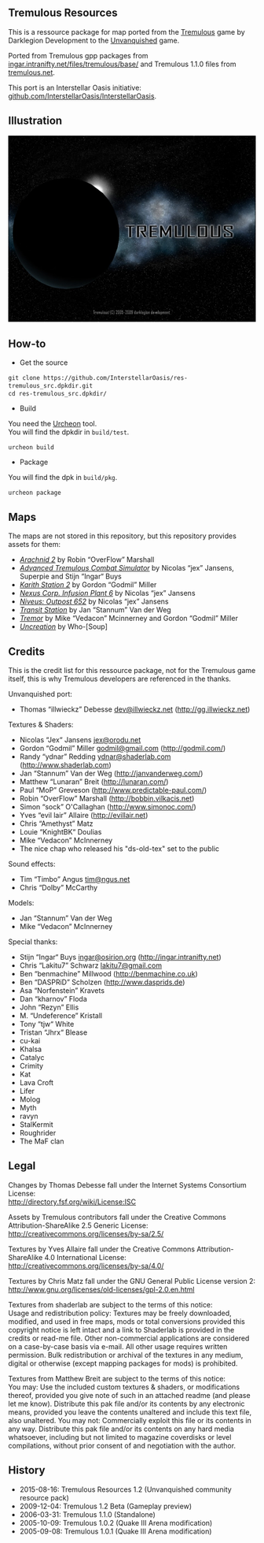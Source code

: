 Tremulous Resources
-------------------

This is a ressource package for map ported from the [Tremulous](https://tremulous.net) game by Darklegion Development to the [Unvanquished](https://unvanquished.net) game.

Ported from Tremulous gpp packages from [ingar.intranifty.net/files/tremulous/base/](http://ingar.intranifty.net/files/tremulous/base/) and Tremulous 1.1.0 files from [tremulous.net](https://tremulous.net).

This port is an Interstellar Oasis initiative: [github.com/InterstellarOasis/InterstellarOasis](https://github.com/InterstellarOasis/InterstellarOasis).


Illustration
------------

![Illustration](meta/tremulous/tremulous_web.jpg)


How-to
------

* Get the source

```
git clone https://github.com/InterstellarOasis/res-tremulous_src.dpkdir.git
cd res-tremulous_src.dpkdir/
```

* Build

You need the [Urcheon](https://github.com/DaemonEngine/Urcheon) tool.  
You will find the dpkdir in `build/test`.

```
urcheon build
```

* Package

You will find the dpk in `build/pkg`.

```
urcheon package
```


Maps
----

The maps are not stored in this repository, but this repository provides assets for them:

* _[Arachnid 2](https://github.com/InterstellarOasis/map-arachnid2_src.dpkdir)_ by Robin “OverFlow” Marshall
* _[Advanced Tremulous Combat Simulator](https://github.com/InterstellarOasis/map-atcshd_src.dpkdir)_ by Nicolas “jex” Jansens, Superpie and Stijn “Ingar“ Buys
* _[Karith Station 2](https://github.com/InterstellarOasis/map-karith_src.dpkdir)_ by Gordon “Godmil” Miller
* _[Nexus Corp. Infusion Plant 6](https://github.com/InterstellarOasis/map-nexus_src.dpkdir)_ by Nicolas “jex” Jansens
* _[Niveus: Outpost 652](https://github.com/InterstellarOasis/map-niveus_src.dpkdir)_ by Nicolas “jex” Jansens
* _[Transit Station](https://github.com/InterstellarOasis/map-transit_src.dpkdir)_ by Jan “Stannum” Van der Weg
* _[Tremor](https://github.com/InterstellarOasis/map-termor_src.dpkdir)_ by Mike “Vedacon” Mcinnerney and Gordon “Godmil” Miller
* _[Uncreation](https://github.com/InterstellarOasis/map-uncreation_src.dpkdir)_ by Who-[Soup]


Credits
-------

This is the credit list for this ressource package, not for the Tremulous game itself, this is why Tremulous developers are referenced in the thanks.

Unvanquished port:

* Thomas “illwieckz” Debesse <dev@illwieckz.net> (http://gg.illwieckz.net)

Textures & Shaders:

* Nicolas “Jex“ Jansens <jex@orodu.net>
* Gordon “Godmil” Miller <godmil@gmail.com> (http://godmil.com/)
* Randy “ydnar” Redding <ydnar@shaderlab.com> (http://www.shaderlab.com)
* Jan “Stannum” Van der Weg (http://janvanderweg.com/)
* Matthew “Lunaran” Breit (http://lunaran.com/)
* Paul “MoP” Greveson (http://www.predictable-paul.com/)
* Robin “OverFlow” Marshall (http://bobbin.vilkacis.net)
* Simon “sock” O'Callaghan (http://www.simonoc.com/)
* Yves “evil lair” Allaire (http://evillair.net)
* Chris “Amethyst” Matz
* Louie “KnightBK“ Doulias
* Mike “Vedacon” McInnerney
* The nice chap who released his "ds-old-tex" set to the public

Sound effects:

* Tim “Timbo” Angus <tim@ngus.net>
* Chris “Dolby” McCarthy

Models:

* Jan “Stannum” Van der Weg
* Mike “Vedacon” McInnerney

Special thanks:

* Stijn “Ingar“ Buys <ingar@osirion.org> (http://ingar.intranifty.net)
* Chris “Lakitu7” Schwarz <lakitu7@gmail.com>
* Ben “benmachine” Millwood (http://benmachine.co.uk)
* Ben “DASPRiD” Scholzen (http://www.dasprids.de)
* Asa “Norfenstein” Kravets
* Dan “kharnov” Floda
* John “Rezyn” Ellis
* M. “Undeference” Kristall
* Tony “tjw“ White
* Tristan “Jhrx“ Blease
* cu-kai
* Khalsa
* Catalyc
* Crimity
* Kat
* Lava Croft
* Lifer
* Molog
* Myth
* ravyn
* StalKermit
* Roughrider
* The MaF clan


Legal
-----

Changes by Thomas Debesse fall under the Internet Systems Consortium License:  
http://directory.fsf.org/wiki/License:ISC

Assets by Tremulous contributors fall under the Creative Commons Attribution-ShareAlike 2.5 Generic License:  
http://creativecommons.org/licenses/by-sa/2.5/

Textures by Yves Allaire fall under the Creative Commons Attribution-ShareAlike 4.0 International License:  
http://creativecommons.org/licenses/by-sa/4.0/

Textures by Chris Matz fall under the GNU General Public License version 2:  
http://www.gnu.org/licenses/old-licenses/gpl-2.0.en.html

Textures from shaderlab are subject to the terms of this notice:  
Usage and redistribution policy: Textures may be freely downloaded, modified, and used in free maps, mods or total conversions provided this copyright notice is left intact and a link to Shaderlab is provided in the credits or read-me file. Other non-commercial applications are considered on a case-by-case basis via e-mail. All other usage requires written permission. Bulk redistribution or archival of the textures in any medium, digital or otherwise (except mapping packages for mods) is prohibited.

Textures from Matthew Breit are subject to the terms of this notice:  
You may: Use the included custom textures & shaders, or modifications thereof, provided you give note of such in an attached readme (and please let me know). Distribute this pak file and/or its contents by any electronic means, provided you leave the contents unaltered and include this text file, also unaltered. You may not: Commercially exploit this file or its contents in any way. Distribute this pak file and/or its contents on any hard media whatsoever, including but not limited to magazine coverdisks or level compilations, without prior consent of and negotiation with the author.


History
-------

* 2015-08-16:	Tremulous Resources 1.2 (Unvanquished community resource pack)
* 2009-12-04:	Tremulous 1.2 Beta (Gameplay preview)
* 2006-03-31:	Tremulous 1.1.0 (Standalone)
* 2005-10-09:	Tremulous 1.0.2 (Quake Ⅲ Arena modification)
* 2005-09-08:	Tremulous 1.0.1 (Quake Ⅲ Arena modification)
